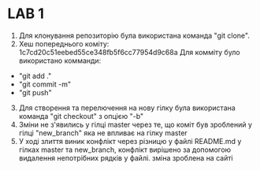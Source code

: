 # LAB 1
1. Для клонування репозиторію була використана команда "git clone".
2. Хеш попереднього коміту: 1c7cd20c51eebed55ce348fb5f6cc77954d9c68a
Для комміту було використано комманди: 
* "git add ."
* "git commit -m"
* "git push"
3. Для створення та перелючення на нову гілку була використана команда "git checkout" з опцією "-b"
4. Зміни не з'явились у гілці master через те, що коміт був зроблений у гілці "new_branch" яка не впливає на гілку  master
5. У ході злиття виник конфлікт через різницю у файлі README.md у гілках master та new_branch, конфлікт вирішено за допомогою видалення непотрібних рядків у файлі.
зміна зроблена на сайті
